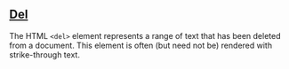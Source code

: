 [Del](https://developer.mozilla.org/en-US/docs/Web/HTML/Element/del)
---
The HTML `<del>` element represents a range of text that has been deleted from a document. This element is often (but need not be) rendered with strike-through text.
